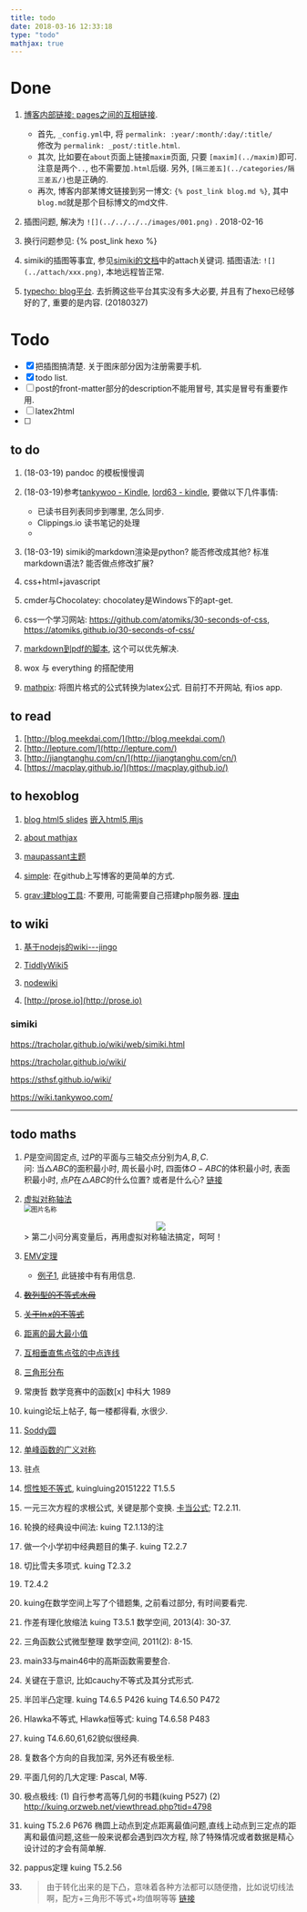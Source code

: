 ```yaml
---
title: todo
date: 2018-03-16 12:33:18
type: "todo"
mathjax: true
---
```




# Done

1. [博客内部链接: pages之间的互相链接](https://qiwulun.github.io/posts/用Hexo和Org写博客──站内链接.html).   
    * 首先, `_config.yml`中, 将 
    ```permalink: :year/:month/:day/:title/```  
    修改为 
    ```permalink: _post/:title.html```.     
    * 其次, 比如要在`about`页面上链接`maxim`页面, 只要 `[maxim](../maxim)`即可. 注意是两个`..`, 也不需要加`.html`后缀. 
    另外, `[隔三差五](../categories/隔三差五/)`也是正确的.  
    * 再次, 博客内部某博文链接到另一博文: `{% post_link blog.md %}`, 其中`blog.md`就是那个目标博文的md文件.
2. 插图问题, 解决为 `![](../../../../images/001.png)` . 2018-02-16
3. 换行问题参见: {% post_link hexo %}

1. simiki的插图等事宜, 参见[simiki的文档](http://simiki.org/zh-docs/configuration.html)中的attach关键词. 插图语法: `![](../attach/xxx.png)`, 本地远程皆正常. 

1. [typecho: blog平台](http://typecho.org/). 去折腾这些平台其实没有多大必要, 并且有了hexo已经够好的了, 重要的是内容. (20180327)


# Todo

- [x] 把插图搞清楚. 关于图床部分因为注册需要手机.  
- [x] todo list.
- [ ] post的front-matter部分的description不能用冒号, 其实是冒号有重要作用.
- [ ] latex2html
- [ ] 


## to do
1. (18-03-19) pandoc 的模板慢慢调

1. (18-03-19)参考[tankywoo - Kindle](https://wiki.tankywoo.com/other/kindle.html), [lord63 - kindle](http://wiki.lord63.com/other/kindle.html),
要做以下几件事情: 
    * 已读书目列表同步到哪里, 怎么同步.
    * Clippings.io 读书笔记的处理
    * 
1. (18-03-19) simiki的markdown渲染是python? 能否修改成其他? 标准markdown语法? 能否做点修改扩展?

1. css+html+javascript

1. cmder与Chocolatey: chocolatey是Windows下的apt-get.

1. css一个学习网站: https://github.com/atomiks/30-seconds-of-css, https://atomiks.github.io/30-seconds-of-css/

1. [markdown到pdf的脚本](https://zhuanlan.zhihu.com/p/31982147), 这个可以优先解决. 

1. wox 与 everything 的搭配使用

1. [mathpix](https://www.mathpix.com/): 将图片格式的公式转换为latex公式. 目前打不开网站, 有ios app.

## to read

1. [http://blog.meekdai.com/](http://blog.meekdai.com/)
1. [http://lepture.com/](http://lepture.com/)
1. [http://jiangtanghu.com/cn/](http://jiangtanghu.com/cn/)
1. [https://macplay.github.io/](https://macplay.github.io/)

##  to hexoblog

1. [blog html5 slides](http://www.lancezhange.com/2015/11/24/iframe-for-presentation-embedding/)
[嵌入html5,用js](http://www.lancezhange.com/2015/11/23/jmpress-js-in-hexo/)

1. [about mathjax](http://www.lancezhange.com/2015/05/18/Hello-Hexo-and-Goodbay-Octopress/)

1. [maupassant主题](https://www.haomwei.com/technology/maupassant-hexo.html)

1. [simple](http://isnowfy.github.io/): 在github上写博客的更简单的方式.

1. [grav:建blog工具](https://getgrav.org/): 不要用, 可能需要自己搭建php服务器. [理由](https://blog.jamespan.me/posts/blogging-in-non-static-way)




## to wiki

1. [基于nodejs的wiki---jingo](https://github.com/claudioc/jingo)

1. [TiddlyWiki5](https://github.com/Jermolene/TiddlyWiki5)

1. [nodewiki](https://github.com/nhoss2/nodewiki)

1. [http://prose.io](http://prose.io)

### simiki

https://tracholar.github.io/wiki/web/simiki.html

https://tracholar.github.io/wiki/

https://sthsf.github.io/wiki/

https://wiki.tankywoo.com/





---------------------


##  todo maths

1. $P$是空间固定点, 过$P$的平面与三轴交点分别为$A,B,C$.   
问: 当$\triangle{ABC}$的面积最小时, 周长最小时, 四面体$O-ABC$的体积最小时, 表面积最小时, 
点$P$在$\triangle{ABC}$的什么位置? 或者是什么心? [链接](http://kuing.orzweb.net/viewthread.php?tid=4135&extra=page%3D1)

1. [虚拟对称轴法](http://kuing.orzweb.net/viewthread.php?tid=4093&rpid=17937&ordertype=0&page=1#pid17937)  
	<img src="../../../images/m1.png"  alt="图片名称"  style="zoom:80%"/>  
	<div align = center><img src="../../../images/m1.png"/></div>
	> 第二小问分离变量后，再用虚拟对称轴法搞定，呵呵！ 

2. [EMV定理](http://www.artofproblemsolving.com/community/c6h205183p1130901)
	* [例子1](http://zhidao.baidu.com/question/135293985758459725.html), 此链接中有有用信息.

3. ~~[数列型的不等式水母](http://kuing.orzweb.net/viewthread.php?tid=2374&extra=page%3D3)~~

4. ~~[关于$\ln{x}$的不等式](http://kuing.orzweb.net/viewthread.php?tid=2517&extra=&page=1)~~

5. [距离的最大最小值](http://kuing.orzweb.net/viewthread.php?tid=4032&extra=&page=1)

6. [互相垂直焦点弦的中点连线](http://kuing.orzweb.net/viewthread.php?tid=3901&extra=page%3D4)

7. [三角形分布](http://kuing.orzweb.net/viewthread.php?tid=3918&rpid=16969&ordertype=0&page=1#pid16969)

8. 常庚哲 数学竞赛中的函数[x] 中科大 1989

9. kuing论坛上帖子, 每一楼都得看, 水很少.

10. [Soddy圆](http://kuing.orzweb.net/viewthread.php?tid=3818&extra=page%3D10)

11. [单峰函数的广义对称](http://kuing.orzweb.net/viewthread.php?tid=3277&extra=page%3D10)

12. 驻点

13. [惯性矩不等式](http://kuing.orzweb.net/viewthread.php?tid=3567), kuingluing20151222 T1.5.5

14. 一元三次方程的求根公式, 关键是那个变换. [卡当公式](http://kuing.orzweb.net/viewthread.php?tid=3275); T2.2.11.

15. 轮换的经典设中间法: kuing T2.1.13的注

16. 做一个小学初中经典题目的集子. kuing T2.2.7

17. 切比雪夫多项式. kuing T2.3.2

18. T2.4.2

19. kuing在数学空间上写了个错题集, 之前看过部分, 有时间要看完.

20. 作差有理化放缩法 kuing T3.5.1 数学空间, 2013(4): 30-37.

21. 三角函数公式微型整理 数学空间, 2011(2): 8-15.

22. main33与main46中的高斯函数需要整合.

23. 关键在于意识, 比如cauchy不等式及其分式形式.

24. 半凹半凸定理. kuing T4.6.5 P426   kuing T4.6.50 P472

25. Hlawka不等式, Hlawka恒等式: kuing T4.6.58 P483

26. kuing T4.6.60,61,62貌似很经典.

27. 复数各个方向的自我加深, 另外还有极坐标.

28. 平面几何的几大定理: Pascal, M等.

29. 极点极线: (1) 自行参考高等几何的书籍(kuing P527)  (2) http://kuing.orzweb.net/viewthread.php?tid=4798

30. kuing T5.2.6 P676 椭圆上动点到定点距离最值问题,直线上动点到三定点的距离和最值问题,这些一般来说都会遇到四次方程,
除了特殊情况或者数据是精心设计过的才会有简单解.

31. pappus定理 kuing T5.2.56

32. > 由于转化出来的是下凸，意味着各种方法都可以随便撸，比如说切线法啊，配方+三角形不等式+均值啊等等 [链接](http://kuing.orzweb.net/viewthread.php?tid=4844)

